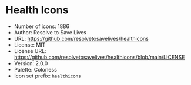 # Health Icons

- Number of icons: 1886
- Author: Resolve to Save Lives
- URL: https://github.com/resolvetosavelives/healthicons
- License: MIT
- License URL: https://github.com/resolvetosavelives/healthicons/blob/main/LICENSE
- Version: 2.0.0
- Palette: Colorless
- Icon set prefix: `healthicons`
